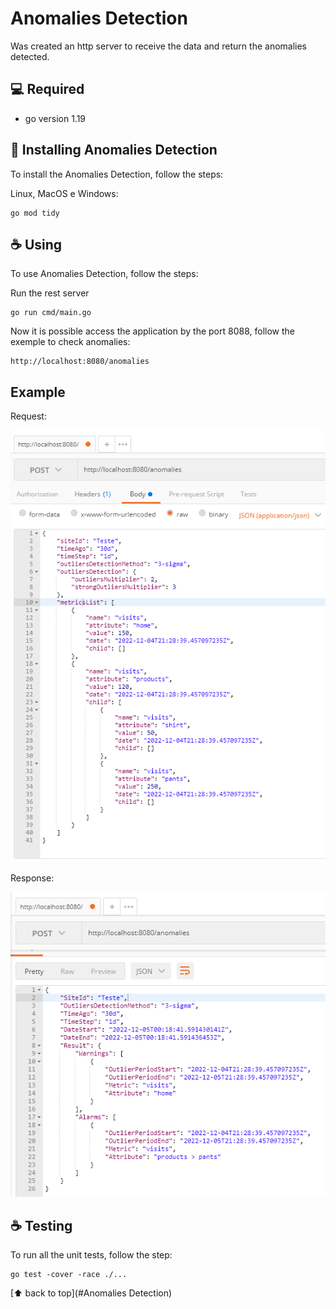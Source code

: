 # Anomalies Detection

Was created an http server to receive the data and return the anomalies detected.

## 💻 Required

* go version 1.19

## 🚀 Installing Anomalies Detection

To install the Anomalies Detection, follow the steps:

Linux, MacOS e Windows:
```
go mod tidy
```

## ☕ Using

To use Anomalies Detection, follow the steps:

Run the rest server
```
go run cmd/main.go
```

Now it is possible access the application by the port 8088, follow the exemple to check anomalies:
 ```
http://localhost:8080/anomalies
 ```

  ## Example
Request:

![alt text](request-post.PNG)

Response:

![alt text](response-post.PNG)

  ## ☕ Testing

To run all the unit tests, follow the step:

```
go test -cover -race ./...
```

[⬆ back to top](#Anomalies Detection)<br>